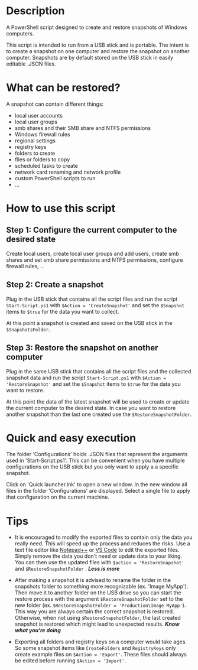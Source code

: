 # Description

A PowerShell script designed to create and restore snapshots of Windows computers. 

This script is intended to run from a USB stick and is portable. The intent is to create a snapshot on one computer and restore the snapshot on another computer. Snapshots are by default stored on the USB stick in easily editable .JSON files.

# What can be restored?
A snapshot can contain different things:
- local user accounts
- local user groups
- smb shares and their SMB share and NTFS permissions
- Windows firewall rules
- regional settings
- registry keys
- folders to create
- files or folders to copy
- scheduled tasks to create
- network card renaming and network profile
- custom PowerShell scripts to run
- ...

# How to use this script

## Step 1: Configure the current computer to the desired state
Create local users, create local user groups and add users, create smb shares and set smb share permissions and NTFS permissions, configure firewall rules, ...

## Step 2: Create a snapshot
Plug in the USB stick that contains all the script files and run the script `Start-Script.ps1` with `$Action = 'CreateSnapshot'` and set the `$Snapshot` items to `$true` for the data you want to collect.

At this point a snapshot is created and saved on the USB stick in the `$SnapshotsFolder`.

## Step 3: Restore the snapshot on another computer
Plug in the same USB stick that contains all the script files and the collected snapshot data and run the script `Start-Script.ps1` with `$Action = 'RestoreSnapshot'` and set the `$Snapshot` items to `$true` for the data you want to restore.

At this point the data of the latest snapshot will be used to create or update the current computer to the desired state. In case you want to restore another snapshot than the last one created use the `$RestoreSnapshotFolder`.

# Quick and easy execution
The folder 'Configurations' holds .JSON files that represent the arguments used in 'Start-Script.ps1'. This can be convenient when you have multiple configurations on the USB stick but you only want to apply a a specific snapshot. 

Click on 'Quick launcher.lnk' to open a new window. In the new window all files in the folder 'Configurations' are displayed. Select a single file to apply that configuration on the current machine.

 # Tips
- It is encouraged to modify the exported files to contain only the data you really need. This will speed up the process and reduces the risks. Use a text file editor like [Notepad++] or [VS Code] to edit the exported files. Simply remove the data you don't need or update data to your liking. You can then use the updated files with `$action = 'RestoreSnapshot'` and `$RestoreSnapshotFolder` . **_Less is more_**

- After making a snapshot it is advised to rename the folder in the snapshots folder to something more recognizable (ex. 'Image MyApp'). Then move it to another folder on the USB drive so you can start the restore process with the argument `$RestoreSnapshotFolder` set to the new folder (ex. `$RestoreSnapshotFolder = 'Production\Image MyApp'`). This way you are always certain the correct snapshot is restored. Otherwise, when not using `$RestoreSnapshotFolder`, the last created snapshot is restored which might lead to unexpected results. **_Know what you're doing_**

- Exporting all folders and registry keys on a computer would take ages. So some snapshot items like `CreateFolders` and `RegistryKeys` only create example files on `$Action = 'Export'`. These files should always be edited before running `$Action = 'Import'`.

[Notepad++]: https://notepad-plus-plus.org/
[VS Code]: https://code.visualstudio.com/